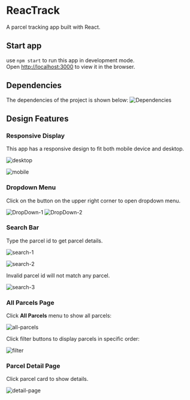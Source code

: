 # ReacTrack

A parcel tracking app built with React. 

## Start app
use `npm start` to run this app in development mode.\
Open [http://localhost:3000](http://localhost:3000) to view it in the browser.

## Dependencies
The dependencies of the project is shown below: 
![Dependencies](src/assets/dependencies.png)

## Design Features
### Responsive Display

This app has a responsive design to fit both mobile device and desktop. 

![desktop](src/assets/desktop.png)

![mobile](src/assets/all-package.png)


### Dropdown Menu
Click on the button on the upper right corner to open dropdown menu.

![DropDown-1](src/assets/nav-1.png)
![DropDown-2](src/assets/nav-2.png)

### Search Bar
Type the parcel id to get parcel details. 

![search-1](src/assets/search.png)

![search-2](src/assets/search-result.png)

Invalid parcel id will not match any parcel.

![search-3](src/assets/not-found.png)


### All Parcels Page
Click **All Parcels** menu to show all parcels:

![all-parcels](src/assets/all-package.png)


Click filter buttons to display parcels in specific order:

![filter](src/assets/filter.png)


### Parcel Detail Page

Click parcel card to show details.

![detail-page](src/assets/detail-page.png)